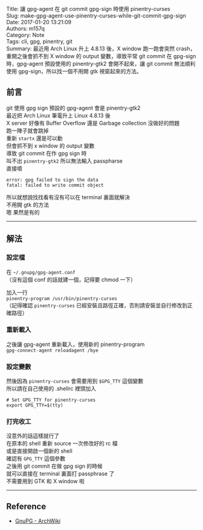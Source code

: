 Title: 讓 gpg-agent 在 git commit gpg-sign 時使用 pinentry-curses  
Slug: make-gpg-agent-use-pinentry-curses-while-git-commit-gpg-sign  
Date: 2017-01-20 13:21:09  
Authors: m157q  
Category: Note  
Tags: cli, gpg, pinentry, git  
Summary: 最近用 Arch Linux 升上 4.8.13 後，X window 跑一跑會突然 crash，重開之後會抓不到 X window 的 output 變數，導致平常 git commit 在 gpg-sign 時，gpg-agent 預設使用的 pinentry-gtk2 會開不起來，讓 git commit 無法順利使用 gpg-sign，所以找一個不用開 gtk 視窗起來的方法。  
  
  
## 前言  
  
git 使用 gpg sign 預設的 gpg-agent 會是 pinentry-gtk2  
最近把 Arch Linux 筆電升上 Linux 4.8.13 後  
X server 好像有 Buffer Overflow 還是 Garbage collection 沒做好的問題  
跑一陣子就會跳掉  
重新 `startx` 還是可以動  
但會抓不到 x window 的 output 變數  
導致 git commit 在作 gpg sign 時  
叫不出 `pinentry-gtk2` 所以無法輸入 passpharse  
直接噴  
  
```  
error: gpg failed to sign the data  
fatal: failed to write commit object  
```  
  
所以就想說找找看有沒有可以在 terminal 裏面就解決  
不用開 gtk 的方法  
嗯 果然是有的  
  
---  
  
## 解法  
  
### 設定檔  
  
在 `~/.gnupg/gpg-agent.conf`  
（沒有這個 conf 的話就建一個，記得要 chmod 一下）  
  
加入一行  
`pinentry-program /usr/bin/pinentry-curses`  
（記得確認 `pinentry-curses` 已經安裝且路徑正確，否則請安裝並自行修改到正確路徑）  
  
### 重新載入  
  
之後讓 gpg-agent 重新載入，使用新的 pinentry-program  
`gpg-connect-agent reloadagent /bye`  
  
### 設定變數  
  
然後因為 `pinentry-curses` 會需要用到 `$GPG_TTY` 這個變數  
所以請在自己使用的 .shellrc 裡頭加入  
  
```  
# Set GPG_TTY for pinentry-curses  
export GPG_TTY=$(tty)  
```  
  
### 打完收工  
  
沒意外的話這樣就行了  
在原本的 shell 重新 source 一次修改好的 rc 檔  
或是直接開啟一個新的 shell  
確認有 `GPG_TTY` 這個參數  
之後用 git commit 在做 gpg sign 的時候  
就可以直接在 terminal 裏面打 passphrase 了  
不需要用到 GTK 和 X window 啦  
  
---  
  
## Reference  
  
+ [GnuPG - ArchWiki](https://wiki.archlinux.org/index.php/GnuPG#Configuration_2)  
